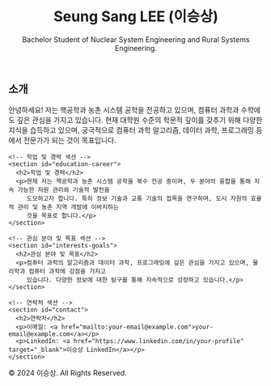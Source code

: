 <!DOCTYPE html>
<html lang="eng">
<head>
  <meta charset="UTF-8">
  <meta name="viewport" content="width=device-width, initial-scale=1.0">
  <link rel="stylesheet" href="styles.css"> <!-- 외부 스타일시트를 연결 -->
</head>
<body>
  <!-- 페이지 상단 -->
  <header>
    <h1>Seung Sang LEE (이승상)</h1>
    <p>Bachelor Student of Nuclear System Engineering and Rural Systems Engineering.</p>
  </header>

  <!-- 메인 섹션 -->
  <main>
    <!-- 소개 섹션 -->
    <section id="about">
      <h2>소개</h2>
      <p>안녕하세요! 저는 핵공학과 농촌 시스템 공학을 전공하고 있으며, 컴퓨터 과학과 수학에도 깊은 관심을 가지고 있습니다. 
         현재 대학원 수준의 학문적 깊이를 갖추기 위해 다양한 지식을 습득하고 있으며, 궁극적으로 컴퓨터 과학 알고리즘, 데이터 과학, 
         프로그래밍 등에서 전문가가 되는 것이 목표입니다.</p>
    </section>

    <!-- 학업 및 경력 섹션 -->
    <section id="education-career">
      <h2>학업 및 경력</h2>
      <p>현재 저는 핵공학과 농촌 시스템 공학을 복수 전공 중이며, 두 분야의 융합을 통해 지속 가능한 자원 관리와 기술적 발전을 
         도모하고자 합니다. 특히 정보 기술과 교통 기술의 접목을 연구하며, 도시 자원의 효율적 관리 및 농촌 지역 개발에 이바지하는 
         것을 목표로 합니다.</p>
    </section>

    <!-- 관심 분야 및 목표 섹션 -->
    <section id="interests-goals">
      <h2>관심 분야 및 목표</h2>
      <p>컴퓨터 과학의 알고리즘과 데이터 과학, 프로그래밍에 깊은 관심을 가지고 있으며, 물리학과 컴퓨터 과학에 강점을 가지고 
         있습니다. 다양한 정보에 대한 탐구를 통해 지속적으로 성장하고 있습니다.</p>
    </section>

    <!-- 연락처 섹션 -->
    <section id="contact">
      <h2>연락처</h2>
      <p>이메일: <a href="mailto:your-email@example.com">your-email@example.com</a></p>
      <p>LinkedIn: <a href="https://www.linkedin.com/in/your-profile" target="_blank">이승상 LinkedIn</a></p>
    </section>
  </main>

  <!-- 페이지 하단 -->
  <footer>
    <p>&copy; 2024 이승상. All Rights Reserved.</p>
  </footer>

</body>
</html>
